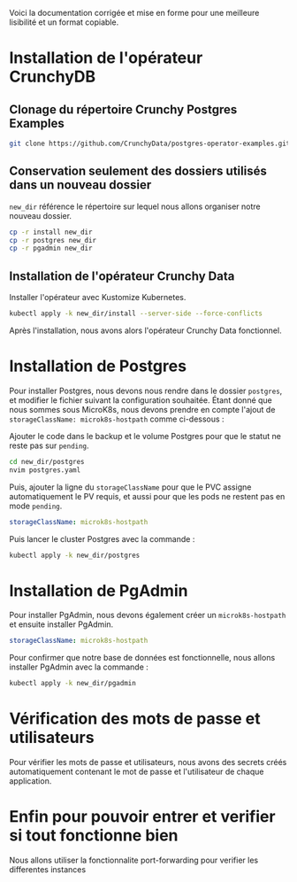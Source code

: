 Voici la documentation corrigée et mise en forme pour une meilleure lisibilité et un format copiable.

# Installation de l'opérateur CrunchyDB
## Clonage du répertoire Crunchy Postgres Examples

```sh
git clone https://github.com/CrunchyData/postgres-operator-examples.git
```

## Conservation seulement des dossiers utilisés dans un nouveau dossier
`new_dir` référence le répertoire sur lequel nous allons organiser notre nouveau dossier.

```sh
cp -r install new_dir
cp -r postgres new_dir
cp -r pgadmin new_dir
```

## Installation de l'opérateur Crunchy Data
Installer l'opérateur avec Kustomize Kubernetes.
```sh
kubectl apply -k new_dir/install --server-side --force-conflicts
```

Après l'installation, nous avons alors l'opérateur Crunchy Data fonctionnel.

# Installation de Postgres
Pour installer Postgres, nous devons nous rendre dans le dossier `postgres`, et modifier le fichier suivant la configuration souhaitée. Étant donné que nous sommes sous MicroK8s, nous devons prendre en compte l'ajout de `storageClassName: microk8s-hostpath` comme ci-dessous :

Ajouter le code dans le backup et le volume Postgres pour que le statut ne reste pas sur `pending`.

```sh
cd new_dir/postgres 
nvim postgres.yaml
```

Puis, ajouter la ligne du `storageClassName` pour que le PVC assigne automatiquement le PV requis, et aussi pour que les pods ne restent pas en mode `pending`.

```yaml
storageClassName: microk8s-hostpath
```

Puis lancer le cluster Postgres avec la commande :

```sh
kubectl apply -k new_dir/postgres
```

# Installation de PgAdmin
Pour installer PgAdmin, nous devons également créer un `microk8s-hostpath` et ensuite installer PgAdmin.

```yaml
storageClassName: microk8s-hostpath
```

Pour confirmer que notre base de données est fonctionnelle, nous allons installer PgAdmin avec la commande :
```sh
kubectl apply -k new_dir/pgadmin
```


# Vérification des mots de passe et utilisateurs
Pour vérifier les mots de passe et utilisateurs, nous avons des secrets créés automatiquement contenant le mot de passe et l'utilisateur de chaque application.


# Enfin pour pouvoir entrer et verifier si tout fonctionne bien
Nous allons utiliser la fonctionnalite port-forwarding pour verifier les differentes instances

